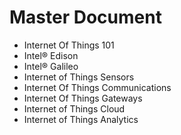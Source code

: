 Master Document
==

- Internet Of Things 101
- Intel® Edison
- Intel® Galileo
- Internet of Things Sensors
- Internet Of Things Communications
- Internet Of Things Gateways
- Internet of Things Cloud
- Internet of Things Analytics

